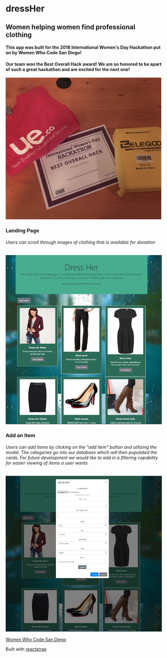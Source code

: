 # dressHer

## Women helping women find professional clothing

#### This app was built for the 2018 International Women's Day Hackathon put on by Women Who Code San Diego!

#### Our team won the Best Overall Hack award! We are so honored to be apart of such a great hackathon and are excited for the next one!

![Screenshot](/client/src/images/capture.PNG)

### Landing Page
###### Users can scroll through images of clothing that is available for donation

![Screenshot](/client/src/images/DressHer.PNG)

### Add an Item
###### Users can add items by clicking on the "add item" button and utilizing the modal. The categories go into our database which will then populated the cards. For future development we would like to add in a filtering capability for easier viewing of items a user wants.

![Screenshot](/client/src/images/addItemdressHer.PNG)

[Women Who Code San Diego](https://www.womenwhocode.com/san-diego)

Built with [reactstrap](https://reactstrap.github.io/)

